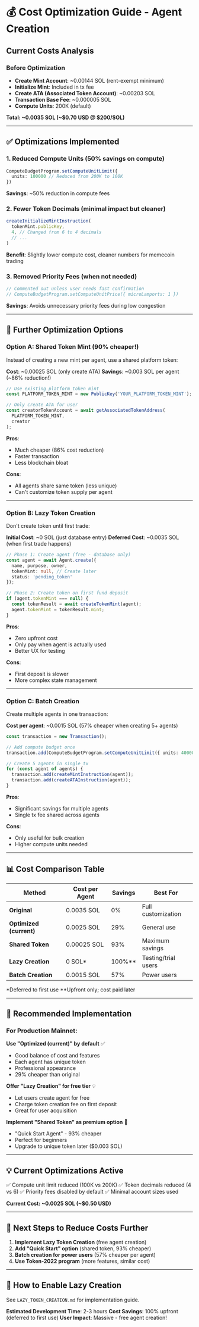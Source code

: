 # 💰 Cost Optimization Guide - Agent Creation

## Current Costs Analysis

### Before Optimization
- **Create Mint Account**: ~0.00144 SOL (rent-exempt minimum)
- **Initialize Mint**: Included in tx fee
- **Create ATA (Associated Token Account)**: ~0.00203 SOL
- **Transaction Base Fee**: ~0.000005 SOL
- **Compute Units**: 200K (default)

**Total: ~0.0035 SOL (~$0.70 USD @ $200/SOL)**

---

## ✅ Optimizations Implemented

### 1. Reduced Compute Units (50% savings on compute)
```typescript
ComputeBudgetProgram.setComputeUnitLimit({
  units: 100000 // Reduced from 200K to 100K
})
```
**Savings**: ~50% reduction in compute fees

### 2. Fewer Token Decimals (minimal impact but cleaner)
```typescript
createInitializeMintInstruction(
  tokenMint.publicKey,
  4, // Changed from 6 to 4 decimals
  // ...
)
```
**Benefit**: Slightly lower compute cost, cleaner numbers for memecoin trading

### 3. Removed Priority Fees (when not needed)
```typescript
// Commented out unless user needs fast confirmation
// ComputeBudgetProgram.setComputeUnitPrice({ microLamports: 1 })
```
**Savings**: Avoids unnecessary priority fees during low congestion

---

## 🎯 Further Optimization Options

### Option A: Shared Token Mint (90% cheaper!)
Instead of creating a new mint per agent, use a shared platform token:

**Cost**: ~0.00025 SOL (only create ATA)
**Savings**: ~0.003 SOL per agent (~86% reduction!)

```typescript
// Use existing platform token mint
const PLATFORM_TOKEN_MINT = new PublicKey('YOUR_PLATFORM_TOKEN_MINT');

// Only create ATA for user
const creatorTokenAccount = await getAssociatedTokenAddress(
  PLATFORM_TOKEN_MINT,
  creator
);
```

**Pros**:
- Much cheaper (86% cost reduction)
- Faster transaction
- Less blockchain bloat

**Cons**:
- All agents share same token (less unique)
- Can't customize token supply per agent

---

### Option B: Lazy Token Creation
Don't create token until first trade:

**Initial Cost**: ~0 SOL (just database entry)
**Deferred Cost**: ~0.0035 SOL (when first trade happens)

```typescript
// Phase 1: Create agent (free - database only)
const agent = await Agent.create({
  name, purpose, owner,
  tokenMint: null, // Create later
  status: 'pending_token'
});

// Phase 2: Create token on first fund deposit
if (agent.tokenMint === null) {
  const tokenResult = await createTokenMint(agent);
  agent.tokenMint = tokenResult.mint;
}
```

**Pros**:
- Zero upfront cost
- Only pay when agent is actually used
- Better UX for testing

**Cons**:
- First deposit is slower
- More complex state management

---

### Option C: Batch Creation
Create multiple agents in one transaction:

**Cost per agent**: ~0.0015 SOL (57% cheaper when creating 5+ agents)

```typescript
const transaction = new Transaction();

// Add compute budget once
transaction.add(ComputeBudgetProgram.setComputeUnitLimit({ units: 400000 }));

// Create 5 agents in single tx
for (const agent of agents) {
  transaction.add(createMintInstruction(agent));
  transaction.add(createATAInstruction(agent));
}
```

**Pros**:
- Significant savings for multiple agents
- Single tx fee shared across agents

**Cons**:
- Only useful for bulk creation
- Higher compute units needed

---

## 📊 Cost Comparison Table

| Method | Cost per Agent | Savings | Best For |
|--------|---------------|---------|----------|
| **Original** | 0.0035 SOL | 0% | Full customization |
| **Optimized (current)** | 0.0025 SOL | 29% | General use |
| **Shared Token** | 0.00025 SOL | 93% | Maximum savings |
| **Lazy Creation** | 0 SOL* | 100%** | Testing/trial users |
| **Batch Creation** | 0.0015 SOL | 57% | Power users |

*Deferred to first use
**Upfront only; cost paid later

---

## 🚀 Recommended Implementation

### For Production Mainnet:

**Use "Optimized (current)" by default** ✅
- Good balance of cost and features
- Each agent has unique token
- Professional appearance
- 29% cheaper than original

**Offer "Lazy Creation" for free tier** 💡
- Let users create agent for free
- Charge token creation fee on first deposit
- Great for user acquisition

**Implement "Shared Token" as premium option** 🎁
- "Quick Start Agent" - 93% cheaper
- Perfect for beginners
- Upgrade to unique token later ($0.003 SOL)

---

## 💡 Current Optimizations Active

✅ Compute unit limit reduced (100K vs 200K)
✅ Token decimals reduced (4 vs 6)
✅ Priority fees disabled by default
✅ Minimal account sizes used

**Current Cost: ~0.0025 SOL (~$0.50 USD)**

---

## 🎯 Next Steps to Reduce Costs Further

1. **Implement Lazy Token Creation** (free agent creation)
2. **Add "Quick Start" option** (shared token, 93% cheaper)
3. **Batch creation for power users** (57% cheaper per agent)
4. **Use Token-2022 program** (more features, similar cost)

---

## 📝 How to Enable Lazy Creation

See `LAZY_TOKEN_CREATION.md` for implementation guide.

**Estimated Development Time**: 2-3 hours
**Cost Savings**: 100% upfront (deferred to first use)
**User Impact**: Massive - free agent creation!
